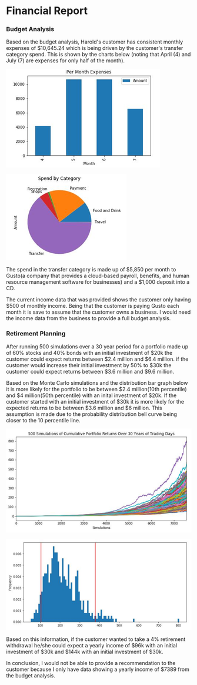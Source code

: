 # Financial Report

### Budget Analysis
Based on the budget analysis, Harold's customer has consistent monthly expenses of $10,645.24 which is being driven by the customer's transfer category spend. This is shown by the charts below (noting that April (4) and July (7) are expenses for only half of the month).

![Expenses per month](Images/per_month_expenses.jpg)  

![spend_by category](Images/Spend_by_Category.jpg)

The spend in the transfer category is made up of $\$$5,850 per month to Gusto(a company that provides a cloud-based payroll, benefits, and human resource management software for businesses) and a $\$$1,000 deposit into a CD.

The current income data that was provided shows the customer only having $500 of monthly income. Being that the customer is paying Gusto each month it is save to assume that the customer owns a business.  I would need the income data from the business to provide a full budget analysis.

### Retirement Planning
After running 500 simulations over a 30 year period for a portfolio made up of 60% stocks and 40% bonds with an initial investment of $\$$20k the customer could expect returns between $\$$2.4 million and $\$$6.4 million. if the customer would increase their initial investment by 50% to $\$$30k the customer could expect returns between $\$$3.6 million and $\$$9.6 million.

Based on the Monte Carlo simulations and the distribution bar graph below it is more likely for the portfolio to be between $\$$2.4 million(10th percentile) and $\$$4 million(50th percentile) with an inital investment of $\$$20k.  If the customer started with an initial investment of $\$$30k it is more likely for the expected returns to be between $\$$3.6 million and $\$$6 million.  This assumption is made due to the probability distribution bell curve being closer to the 10 percentile line.

![Monte Carlo Simulation](Images/monte_carlo_sim.jpg)  

![probability distribution](Images/probability_distribution.jpg)

Based on this information, if the customer wanted to take a 4% retirement withdrawal he/she could expect a yearly income of $\$$96k with an initial investment of $\$$30k and $\$$144k with an initial investment of $\$$30k.

In conclusion, I would not be able to provide a recommendation to the customer because I only have data showing a yearly income of $7389 from the budget analysis.
